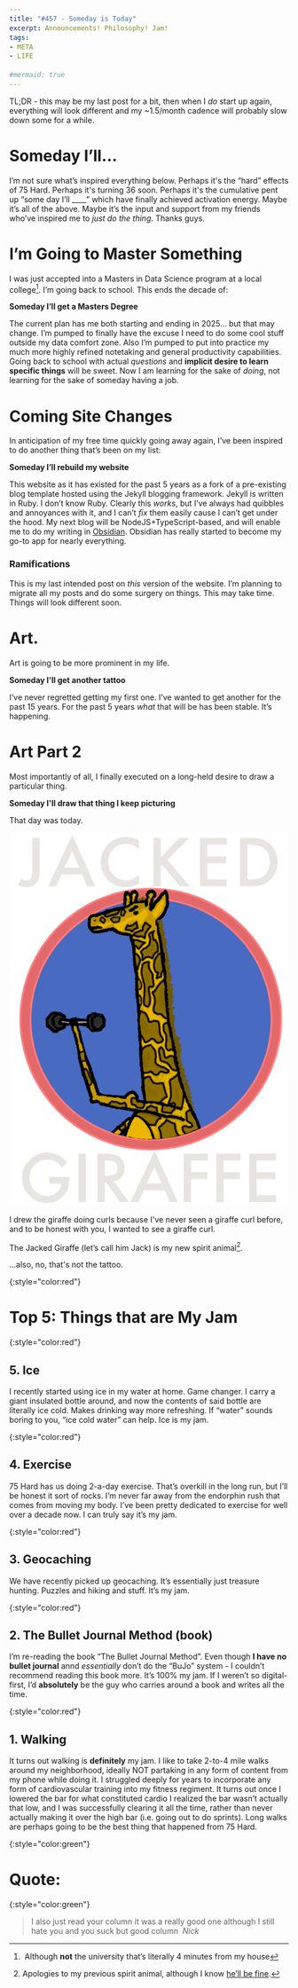 ```yaml
---
title: "#457 - Someday is Today"
excerpt: Announcements! Philosophy! Jam! 
tags: 
- META
- LIFE

#mermaid: true
---
```

TL;DR - this may be my last post for a bit, then when I *do* start up again, everything will look different and my ~1.5/month cadence will probably slow down some for a while.

# Someday I’ll…

I’m not sure what’s inspired everything below. Perhaps it's the “hard” effects of 75 Hard. Perhaps it's turning 36 soon. Perhaps it's the cumulative pent up “some day I’ll ____” which have finally achieved activation energy. Maybe it’s all of the above. Maybe it’s the input and support from my friends who’ve inspired me to *just do the thing*. Thanks guys.

# I’m Going to Master Something

I was just accepted into a Masters in Data Science program at a local college[^1]. I’m going back to school. This ends the decade of:

**Someday I’ll get a Masters Degree**

The current plan has me both starting and ending in 2025… but that may change. I’m pumped to finally have the excuse I need to do some cool stuff outside my data comfort zone. Also I’m pumped to put into practice my much more highly refined notetaking and general productivity capabilities. Going back to school with actual *questions* and **implicit desire to learn specific things** will be sweet. Now I am learning for the sake of *doing*, not learning for the sake of someday having a job. 

# Coming Site Changes

In anticipation of my free time quickly going away again, I’ve been inspired to do another thing that’s been on my list: 

**Someday I’ll rebuild my website** 

This website as it has existed for the past 5 years as a fork of a pre-existing blog template hosted using the Jekyll blogging framework. Jekyll is written in Ruby. I don’t know Ruby. Clearly this *works*, but I’ve always had quibbles and annoyances with it, and I can’t *fix* them easily cause I can’t get under the hood. My next blog will be NodeJS+TypeScript-based, and will enable me to do my writing in [Obsidian](https://gillespedia.com/Obsidian). Obsidian has really started to become my go-to app for nearly everything.

### Ramifications

This is my last intended post on *this* version of the website. I’m planning to migrate all my posts and do some surgery on things. This may take time. Things will look different soon.

# Art.

Art is going to be more prominent in my life. 

**Someday I'll get another tattoo**

I’ve never regretted getting my first one. I’ve wanted to get another for the past 15 years. For the past 5 years *what* that will be has been stable. It’s happening.

# Art Part 2

Most importantly of all, I finally executed on a long-held desire to draw a particular thing.

**Someday I'll draw that thing I keep picturing**

That day was today.

![Giraffe Doing Curls](/assets/images/457-Jacked-Giraffe.png)

I drew the giraffe doing curls because I've never seen a giraffe curl before, and to be honest with you, I wanted to see a giraffe curl.

The Jacked Giraffe (let’s call him Jack) is my new spirit animal[^2].

…also, no, that's not the tattoo.

{:style="color:red"}

# Top 5: Things that are My Jam

{:style="color:red"}

## 5. Ice

I recently started using ice in my water at home. Game changer. I carry a giant insulated bottle around, and now the contents of said bottle are literally ice cold. Makes drinking way more refreshing. If “water” sounds boring to you, “ice cold water” can help. Ice is my jam.

{:style="color:red"}

## 4. Exercise

75 Hard has us doing 2-a-day exercise. That’s overkill in the long run, but I’ll be honest it sort of rocks. I’m never far away from the endorphin rush that comes from moving my body. I’ve been pretty dedicated to exercise for well over a decade now. I can truly say it’s my jam.

{:style="color:red"}

## 3. Geocaching

We have recently picked up geocaching. It’s essentially just treasure hunting. Puzzles and hiking and stuff. It’s my jam.

{:style="color:red"}

## 2. The Bullet Journal Method (book)

I’m re-reading the book “The Bullet Journal Method”. Even though **I have no bullet journal** annd *essentially* don’t do the “BuJo” system - I couldn’t recommend reading this book more. It’s 100% my jam. If I weren’t so digital-first, I’d **absolutely** be the guy who carries around a book and writes all the time.

{:style="color:red"}

## 1. Walking

It turns out walking is **definitely** my jam. I like to take 2-to-4 mile walks around my neighborhood, ideally NOT partaking in any form of content from my phone while doing it. I struggled deeply for years to incorporate any form of cardiovascular training into my fitness regiment. It turns out once I lowered the bar for what constituted cardio I realized the bar wasn’t actually that low, and I was successfully clearing it all the time, rather than never actually making it over the high bar (i.e. going out to do sprints). Long walks are perhaps going to be the best thing that happened from 75 Hard. 

{:style="color:green"}

# **Quote:**

{:style="color:green"}

> I also just read your column it was a really good one although I still hate you and you suck but good column 
<cite>Nick</cite>
> 

[^1]: Although **not** the university that’s literally 4 minutes from my house

[^2]: Apologies to my previous spirit animal, although I know [he’ll be fine](https://amp.knowyourmeme.com/memes/this-is-fine).